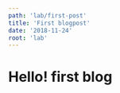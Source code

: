 ```yaml
---
path: 'lab/first-post'
title: 'First blogpost'
date: '2018-11-24'
root: 'lab'
---
```


# Hello! first blog

